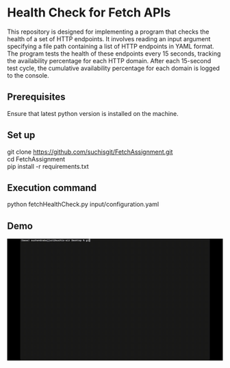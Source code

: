 # Health Check for Fetch APIs

This repository is designed for implementing a program that checks the health of a set of HTTP endpoints. It involves reading an input argument specifying a file path containing a list of HTTP endpoints in YAML format. The program tests the health of these endpoints every 15 seconds, tracking the availability percentage for each HTTP domain. After each 15-second test cycle, the cumulative availability percentage for each domain is logged to the console.

## Prerequisites
Ensure that latest python version is installed on the machine.<br />

## Set up
git clone https://github.com/suchisgit/FetchAssignment.git  <br />
cd FetchAssignment <br />
pip install -r requirements.txt <br />

## Execution command
python fetchHealthCheck.py input/configuration.yaml

## Demo
![](https://github.com/suchisgit/FetchAssignment/blob/main/gif/DemoFetch.gif)

